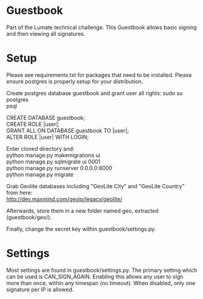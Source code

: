 Guestbook
=========

Part of the Lumate technical challenge. This Guestbook allows basic signing and then viewing all signatures.

Setup
=====

Please see requirements.txt for packages that need to be installed. Please ensure postgres is properly setup for
your distribution.

Create postgres database guestbook and grant user all rights:
  sudo su postgres                                                                                         
  psql                                                                                                     

  CREATE DATABASE guestbook;                                                                               
  CREATE ROLE |user|;                                                                                      
  GRANT ALL ON DATABASE guestbook TO |user|;                                                               
  ALTER ROLE |user| WITH LOGIN;
  
Enter cloned directory and:                                                     
  python manage.py makemigrations ui                                                                       
  python manage.py sqlmigrate ui 0001                                                                      
  python manage.py runserver 0.0.0.0:8000                                                                  
  python manage.py migrate                                                                                 

Grab Geolite databases including "GeoLite City" and "GeoLite Country" from here:                     
  http://dev.maxmind.com/geoip/legacy/geolite/                                                             

Afterwards, store them in a new folder named geo, extracted (guestbook/geo/).

Finally, change the secret key within guestbook/settings.py.

Settings
========

Most settings are found in guestbook/settings.py. The primary setting which can be used is CAN_SIGN_AGAIN. 
Enabling this allows any user to sign more than once, within any timespan (no timeout). When disabled,
only one signature per IP is allowed.
